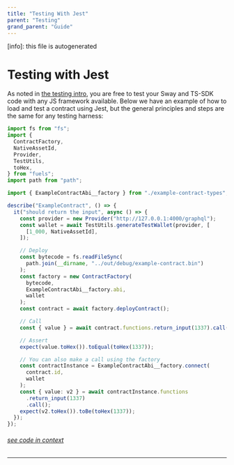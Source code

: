 ```yaml
---
title: "Testing With Jest"
parent: "Testing"
grand_parent: "Guide"
---
```


[info]: this file is autogenerated

# Testing with Jest

As noted in [the testing intro](./index.md), you are free to test your Sway and TS-SDK code with any JS framework available. Below we have an example of how to load and test a contract using Jest, but the general principles and steps are the same for any testing harness:

```typescript
import fs from "fs";
import {
  ContractFactory,
  NativeAssetId,
  Provider,
  TestUtils,
  toHex,
} from "fuels";
import path from "path";

import { ExampleContractAbi__factory } from "./example-contract-types";

describe("ExampleContract", () => {
  it("should return the input", async () => {
    const provider = new Provider("http://127.0.0.1:4000/graphql");
    const wallet = await TestUtils.generateTestWallet(provider, [
      [1_000, NativeAssetId],
    ]);

    // Deploy
    const bytecode = fs.readFileSync(
      path.join(__dirname, "../out/debug/example-contract.bin")
    );
    const factory = new ContractFactory(
      bytecode,
      ExampleContractAbi__factory.abi,
      wallet
    );
    const contract = await factory.deployContract();

    // Call
    const { value } = await contract.functions.return_input(1337).call();

    // Assert
    expect(value.toHex()).toEqual(toHex(1337));

    // You can also make a call using the factory
    const contractInstance = ExampleContractAbi__factory.connect(
      contract.id,
      wallet
    );
    const { value: v2 } = await contractInstance.functions
      .return_input(1337)
      .call();
    expect(v2.toHex()).toBe(toHex(1337));
  });
});
```

###### [see code in context](https://github.com/FuelLabs/fuels-ts/blob/master/packages/example-contract/src/example-contract.test.ts#L1-L30)

---
